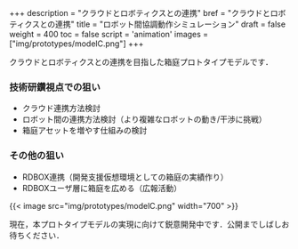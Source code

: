 +++
description = "クラウドとロボティクスとの連携"
bref = "クラウドとロボティクスとの連携"
title = "ロボット間協調動作シミュレーション"
draft = false
weight = 400
toc = false
script = 'animation'
images = ["img/prototypes/modelC.png"]
+++

クラウドとロボティクスとの連携を目指した箱庭プロトタイプモデルです．

### 技術研鑽視点での狙い

- クラウド連携方法検討
- ロボット間の連携方法検討（より複雑なロボットの動き/干渉に挑戦）
- 箱庭アセットを増やす仕組みの検討

### その他の狙い

- RDBOX連携（開発支援仮想環境としての箱庭の実績作り）
- RDBOXユーザ層に箱庭を広める（広報活動）

{{< image src="img/prototypes/modelC.png" width="700" >}}

現在，本プロトタイプモデルの実現に向けて鋭意開発中です．公開までしばしお待ちください．

